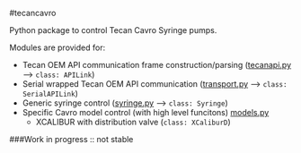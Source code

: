 #tecancavro

Python package to control Tecan Cavro Syringe pumps.

Modules are provided for:

- Tecan OEM API communication frame construction/parsing ([tecanapi.py](https://github.com/benpruitt/tecancavro/blob/master/tecancavro/tecanapi.py) --> `class: APILink`)<br>
- Serial wrapped Tecan OEM API communication ([transport.py](https://github.com/benpruitt/tecancavro/blob/master/tecancavro/tecanapi.py) --> `class: SerialAPILink`)<br>
- Generic syringe control ([syringe.py](https://github.com/benpruitt/tecancavro/blob/master/tecancavro/syringe.py) --> `class: Syringe`)<br>
- Specific Cavro model control (with high level funcitons) [models.py](https://github.com/benpruitt/tecancavro/blob/master/tecancavro/models.py)<br>
  - XCALIBUR with distribution valve (`class: XCaliburD`)

###Work in progress :: not stable


